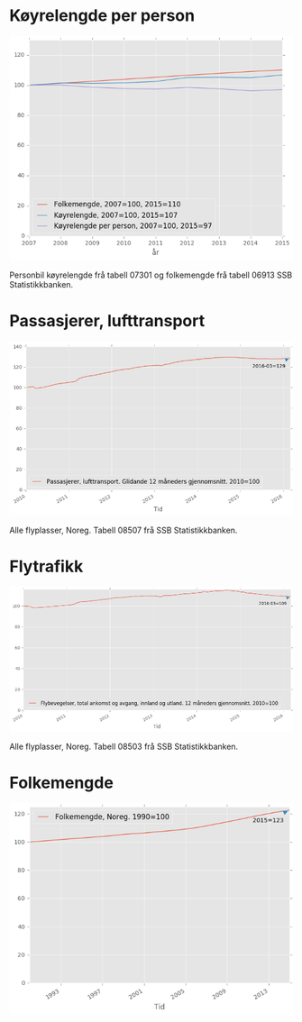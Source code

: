 # Køyrelengde per person

![text](https://github.com/ivarref/koyrelengde-per-person/raw/master/koyrelengde_per_person.png)

Personbil køyrelengde frå tabell 07301 og folkemengde frå tabell 06913 SSB Statistikkbanken.

# Passasjerer, lufttransport
![text](https://github.com/ivarref/koyrelengde-per-person/raw/master/passasjerer_lufttransport.png)

Alle flyplasser, Noreg. Tabell 08507 frå SSB Statistikkbanken.

# Flytrafikk
![text](https://github.com/ivarref/koyrelengde-per-person/raw/master/flytrafikk.png)

Alle flyplasser, Noreg. Tabell 08503 frå SSB Statistikkbanken.

# Folkemengde
![text](https://github.com/ivarref/koyrelengde-per-person/raw/master/folkemengde.png)